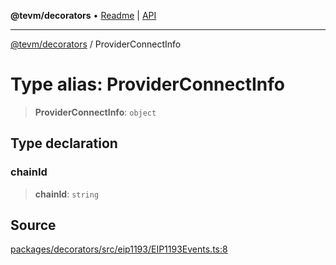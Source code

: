**@tevm/decorators** • [Readme](../README.md) \| [API](../globals.md)

***

[@tevm/decorators](../README.md) / ProviderConnectInfo

# Type alias: ProviderConnectInfo

> **ProviderConnectInfo**: `object`

## Type declaration

### chainId

> **chainId**: `string`

## Source

[packages/decorators/src/eip1193/EIP1193Events.ts:8](https://github.com/evmts/tevm-monorepo/blob/main/packages/decorators/src/eip1193/EIP1193Events.ts#L8)
